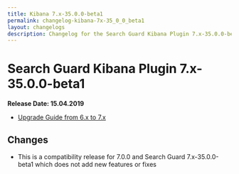 ```yaml
---
title: Kibana 7.x-35.0.0-beta1
permalink: changelog-kibana-7x-35_0_0_beta1
layout: changelogs
description: Changelog for the Search Guard Kibana Plugin 7.x-35.0.0-beta1
---
```

<!---
Copyright 2020 floragunn GmbH
-->

# Search Guard Kibana Plugin 7.x-35.0.0-beta1

**Release Date: 15.04.2019**

* [Upgrade Guide from 6.x to 7.x](../_docs_installation/installation_upgrading_6_7.md)

## Changes

* This is a compatibility release for 7.0.0 and Search Guard 7.x-35.0.0-beta1 which does not add new features or fixes

